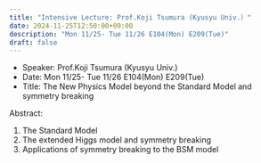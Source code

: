 ```yaml
---
title: "Intensive Lecture: Prof.Koji Tsumura (Kyusyu Univ.）"
date: 2024-11-25T12:50:00+09:00
description: "Mon 11/25- Tue 11/26 E104(Mon) E209(Tue)"
draft: false
---
```


- Speaker:
Prof.Koji Tsumura (Kyusyu Univ.)
- Date:
Mon 11/25- Tue 11/26 E104(Mon) E209(Tue)
- Title:
The New Physics Model beyond the Standard Model and symmetry breaking

<!--more-->
Abstract:

1. The Standard Model
2. The extended Higgs model and symmetry breaking
3. Applications of symmetry breaking to the BSM model
